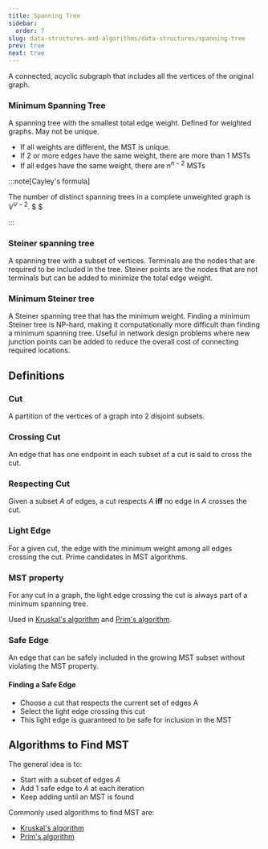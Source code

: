 ```yaml
---
title: Spanning Tree
sidebar:
  order: 7
slug: data-structures-and-algorithms/data-structures/spanning-tree
prev: true
next: true
---
```


A connected, acyclic subgraph that includes all the vertices of the original graph.

### Minimum Spanning Tree

A spanning tree with the smallest total edge weight. Defined for weighted graphs. May not be unique.

- If all weights are different, the MST is unique.
- If 2 or more edges have the same weight, there are more than 1 MSTs
- If all edges have the same weight, there are $n^{n-2}$ MSTs

:::note[Cayley's formula]

The number of distinct spanning trees in a complete unweighted graph is $V^{V-2}$. $ $

:::

### Steiner spanning tree

A spanning tree with a subset of vertices. Terminals are the nodes that are required to be included in the tree. Steiner points are the nodes that are not terminals but can be added to minimize the total edge weight.

### Minimum Steiner tree

A Steiner spanning tree that has the minimum weight. Finding a minimum Steiner tree is NP-hard, making it computationally more difficult than finding a minimum spanning tree. Useful in network design problems where new junction points can be added to reduce the overall cost of connecting required locations.

## Definitions

### Cut
A partition of the vertices of a graph into 2 disjoint subsets.

### Crossing Cut
An edge that has one endpoint in each subset of a cut is said to cross the cut. 

### Respecting Cut
Given a subset $A$ of edges, a cut respects $A$ **iff** no edge in $A$ crosses the cut.

### Light Edge
For a given cut, the edge with the minimum weight among all edges crossing the cut. Prime candidates in MST algorithms.

### MST property

For any cut in a graph, the light edge crossing the cut is always part of a minimum spanning tree.

Used in [Kruskal's algorithm](/data-structures-and-algorithms/algorithms/kruskals-algorithm/) and [Prim's algorithm](/data-structures-and-algorithms/algorithms/prims-algorithm/).

### Safe Edge
An edge that can be safely included in the growing MST subset without violating the MST property.

#### Finding a Safe Edge

- Choose a cut that respects the current set of edges A
- Select the light edge crossing this cut
- This light edge is guaranteed to be safe for inclusion in the MST

## Algorithms to Find MST

The general idea is to:

- Start with a subset of edges $A$
- Add 1 safe edge to $A$ at each iteration
- Keep adding until an MST is found

Commonly used algorithms to find MST are:
- [Kruskal's algorithm](/data-structures-and-algorithms/algorithms/kruskals-algorithm)
- [Prim's algorithm](/data-structures-and-algorithms/algorithms/prims-algorithm)
